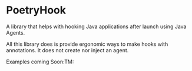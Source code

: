 # PoetryHook

A library that helps with hooking Java applications after launch using Java Agents.

All this library does is provide ergonomic ways to make hooks with annotations. It does not create nor inject an agent.

Examples coming Soon:TM: